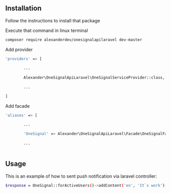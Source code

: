 
## Installation

Follow the instructions to install that package

Execute that command in linux terminal

```sh
composer require alexanderdev/onesignalapilaravel dev-master
```

Add provider

```sh
'providers' => [
        
        ...
        
        Alexander\OneSignalApiLaravel\OneSignalServiceProvider::class,
        
        ...

]
```

Add facade
```sh
'aliases' => [

        ...
        
        'OneSignal' => Alexander\OneSignalApiLaravel\Facade\OneSignalFacade::class,
        
        ...
        
```

## Usage

This is an example of how to sent push notification via laravel controller:

```sh
$response = OneSignal::forActiveUsers()->addContent('en', 'It`s work')->sentPost();
```